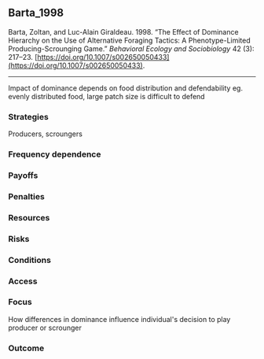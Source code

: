 ## Barta_1998

Barta, Zoltan, and Luc-Alain Giraldeau. 1998. “The Effect of Dominance Hierarchy on the Use of Alternative Foraging Tactics: A Phenotype-Limited Producing-Scrounging Game.” _Behavioral Ecology and Sociobiology_ 42 (3): 217–23. [https://doi.org/10.1007/s002650050433](https://doi.org/10.1007/s002650050433).

---

Impact of dominance depends on  food distribution and defendability eg. evenly distributed food, large patch size is difficult to defend


### Strategies
Producers, scroungers

### Frequency dependence

### Payoffs

### Penalties

### Resources

### Risks

### Conditions

### Access

### Focus
How differences in dominance influence individual's decision to play producer or scrounger

### Outcome


